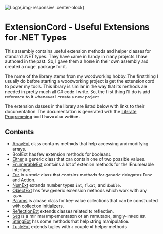 ﻿---
ProjectName: ExtensionCord
GitHub: https://github.com/johtela/ExtensionCord
Footer: "Copyright © 2018 Tommi Johtela"
License: License.html
ShowDescriptionsInToc: true
MarkdownStyle: plain
SyntaxHighlight: coding-horror
UseDiagrams: true
DiagramStyle: mermaid
UseMath: true
---
![Logo](images/extension-cord.svg){.img-responsive .center-block}
# ExtensionCord - Useful Extensions for .NET Types

This assembly contains useful extension methods and helper classes for standard .NET types. They have 
came in handy in many projects I have authored in the past. So, I gave them a home in their own assembly 
and created a nuget package for it.

The name of the library stems from my woodworking hobby. The first thing I usually do before 
starting a woodworking project is get the extension cord to power my tools. This library is 
similar in the way that its methods are needed in pretty much all C# code I write. So, the first 
thing I'll do is add reference to it whenever I create a new project.

The extension classes in the library are listed below with links to their documentation. The documentation 
is generated with the [Literate Programming](https://johtela.github.io/LiterateProgramming) tool I have 
also written.

## Contents

* [ArrayExt](src/ArrayExt.html) class contains methods that help accessing and modifying arrays.
* [BoolExt](src/ArrayExt.html) has few extension methods for booleans.
* [Either](src/Either.html) a generic class that can contain one of two possible values. 
* [EnumerableExt](src/EnumerableExt.html) contains a lot of extenion methods for the IEnumerable 
  interface.
* [Fun](src/Fun.html) is a static class that contains methods for generic delegates Func and Action.
* [NumExt](src/NumExt.html) extends number types `int`, `float`, and `double`.
* [ObjectExt](src/ObjectExt.html) has few generic extension methods which work with any type.
* [Params](src/Params.html) is a base class for key-value collections that can be constructed
  with collection initializers.
* [ReflectionExt](src/ReflectionExt.html) extends classes related to reflection.
* [Seq](src/Seq.html) is a minimal implementation of an immutable, singly-linked list.
* [StringExt](src/StringExt.html) has some methods that help string manipulation.
* [TupleExt](src/TupleExt.html) extends tuples with a couple of helper methods.